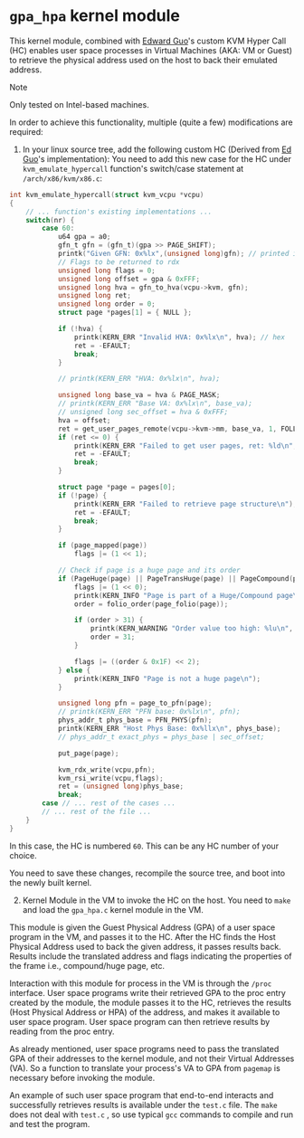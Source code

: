 # `gpa_hpa` kernel module

This kernel module, combined with [Edward Guo](https://github.com/FarWrong/)'s custom KVM Hyper Call (HC) enables user space processes
in Virtual Machines (AKA: VM or Guest) to retrieve the physical address used on the host to back their emulated address.

> [!NOTE]
> Only tested on Intel-based machines.

In order to achieve this functionality, multiple (quite a few) modifications are required:

1. In your linux source tree, add the following custom HC (Derived from [Ed Guo](https://github.com/FarWrong/)'s implementation):
You need to add this new case for the HC under `kvm_emulate_hypercall` function's switch/case statement 
at `/arch/x86/kvm/x86.c`:
```c
int kvm_emulate_hypercall(struct kvm_vcpu *vcpu)
{
    // ... function's existing implementations ...
    switch(nr) {
        case 60:
            u64 gpa = a0;
            gfn_t gfn = (gfn_t)(gpa >> PAGE_SHIFT);
            printk("Given GFN: 0x%lx",(unsigned long)gfn); // printed in hex
            // Flags to be returned to rdx
            unsigned long flags = 0;
            unsigned long offset = gpa & 0xFFF;
            unsigned long hva = gfn_to_hva(vcpu->kvm, gfn);
            unsigned long ret;
            unsigned long order = 0;
            struct page *pages[1] = { NULL };

            if (!hva) {
                printk(KERN_ERR "Invalid HVA: 0x%lx\n", hva); // hex
                ret = -EFAULT;
                break;
            }

            // printk(KERN_ERR "HVA: 0x%lx\n", hva);

            unsigned long base_va = hva & PAGE_MASK;
            // printk(KERN_ERR "Base VA: 0x%lx\n", base_va);
            // unsigned long sec_offset = hva & 0xFFF;
            hva = offset;
            ret = get_user_pages_remote(vcpu->kvm->mm, base_va, 1, FOLL_GET, pages, NULL);
            if (ret <= 0) {
                printk(KERN_ERR "Failed to get user pages, ret: %ld\n", ret);
                ret = -EFAULT;
                break;
            }

            struct page *page = pages[0];
            if (!page) {
                printk(KERN_ERR "Failed to retrieve page structure\n");
                ret = -EFAULT;
                break;
            }

            if (page_mapped(page))
                flags |= (1 << 1);

            // Check if page is a huge page and its order
            if (PageHuge(page) || PageTransHuge(page) || PageCompound(page)) {
                flags |= (1 << 0);
                printk(KERN_INFO "Page is part of a Huge/Compound page\n");
                order = folio_order(page_folio(page));

                if (order > 31) {
                    printk(KERN_WARNING "Order value too high: %lu\n", order);
                    order = 31;
                }

                flags |= ((order & 0x1F) << 2);
            } else {
                printk(KERN_INFO "Page is not a huge page\n");
            }

            unsigned long pfn = page_to_pfn(page);
            // printk(KERN_ERR "PFN base: 0x%lx\n", pfn);
            phys_addr_t phys_base = PFN_PHYS(pfn);
            printk(KERN_ERR "Host Phys Base: 0x%llx\n", phys_base);
            // phys_addr_t exact_phys = phys_base | sec_offset;

            put_page(page);

            kvm_rdx_write(vcpu,pfn);
            kvm_rsi_write(vcpu,flags);
            ret = (unsigned long)phys_base;
            break;
        case // ... rest of the cases ...
        // ... rest of the file ...
    }
}
```

In this case, the HC is numbered `60`. This can be any HC number of your choice.

You need to save these changes, recompile the source tree, and boot into the newly built kernel.

2. Kernel Module in the VM to invoke the HC on the host.
You need to `make` and load the `gpa_hpa.c` kernel module in the VM.

This module is given the Guest Physical Address (GPA) of a user space program in the VM, and passes it to the HC.
After the HC finds the Host Physical Address used to back the given address, it passes results back.
Results include the translated address and flags indicating the properties of the frame i.e., compound/huge page, etc.

Interaction with this module for process in the VM is through the `/proc` interface.
User space programs write their retrieved GPA to the proc entry created by the module, 
the module passes it to the HC, retrieves the results (Host Physical Address or HPA)
of the address, and makes it available to user space program. User space program can then 
retrieve results by reading from the proc entry.

As already mentioned, user space programs need to pass the translated GPA of their addresses
to the kernel module, and not their Virtual Addresses (VA). So a function to translate your 
process's VA to GPA from `pagemap` is necessary before invoking the module.

An example of such user space program that end-to-end interacts and successfully retrieves results
is available under the `test.c` file. The `make` does not deal with `test.c` , so use typical
`gcc` commands to compile and run and test the program.
